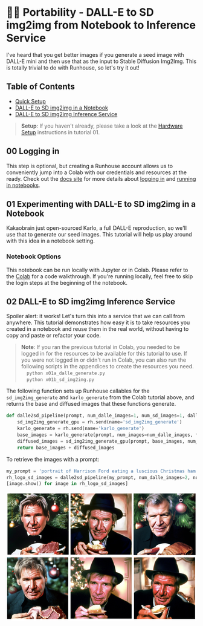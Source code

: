 # 👩‍🚀 Portability - DALL-E to SD img2img from Notebook to Inference Service

I've heard that you get better images if you generate a seed image with DALL-E
mini and then use that as the input to Stable Diffusion Img2Img. This is
totally trivial to do with Runhouse, so let's try it out!

## Table of Contents
- [Quick Setup](#00-quick-setup)
- [DALL-E to SD img2img in a Notebook](#01-experimenting-with-dall-e-to-sd-img2img-in-a-notebook)
- [DALL-E to SD img2img Inference Service](#02-dall-e-to-sd-img2img-inference-service)

> **Setup**:
If you haven't already, please take a look at the 
[Hardware Setup](../t01_Stable_Diffusion/README.md#00-hardware-setup) instructions in tutorial 01.

## 00 Logging in

This step is optional, but creating a Runhouse account allows us to 
conveniently jump into a Colab with our credentials and resources at the ready.
Check out the [docs site](https://runhouse-docs.readthedocs-hosted.com/en/latest/index.html) for more details about
[logging in](https://runhouse-docs.readthedocs-hosted.com/en/latest/overview/accessibility.html#secrets-and-logging-in-out) and
[running in notebooks](https://runhouse-docs.readthedocs-hosted.com/en/latest/overview/notebooks.html).

## 01 Experimenting with DALL-E to SD img2img in a Notebook

Kakaobrain just open-sourced Karlo, a full DALL-E reproduction, so we'll use that to generate our seed 
images. This tutorial will help us play around with this idea in a notebook setting.

### Notebook Options
This notebook can be run locally with Jupyter or in Colab. Please refer to the
[Colab](https://colab.research.google.com/github/run-house/tutorials/blob/main/t03_DALLE_SD_pipeline/p01_colab_dalle_to_sd_img2img.ipynb) for a code walkthrough. 
If you're running locally, feel free to skip the login steps at the beginning of the notebook.


## 02 DALL-E to SD img2img Inference Service

Spoiler alert: it works! Let's turn this into a service that we can call from anywhere. This 
tutorial demonstrates how easy it is to take resources you created in a notebook and reuse them in
the real world, without having to copy and paste or refactor your code.

>**Note**:
If you ran the previous tutorial in Colab, you needed to be logged in for the
resources to be available for this tutorial to use. If you were not logged in
or didn't run in Colab, you can also run the following scripts in the
appendices to create the resources you need.  
&emsp;`python x01a_dalle_generate.py`  
&emsp;`python x01b_sd_img2img.py `

The following function sets up Runhouse callables for the `sd_img2img_generate`
and `karlo_generate` from the Colab tutorial above, and returns the base and
diffused images that these functions generate.

```python
def dalle2sd_pipeline(prompt, num_dalle_images=1, num_sd_images=1, dalle_kwargs={}, sd_kwargs={}):
    sd_img2img_generate_gpu = rh.send(name='sd_img2img_generate')
    karlo_generate = rh.send(name='karlo_generate')
    base_images = karlo_generate(prompt, num_images=num_dalle_images, **dalle_kwargs)
    diffused_images = sd_img2img_generate_gpu(prompt, base_images, num_images=num_sd_images, **sd_kwargs)
    return base_images + diffused_images
```

To retrieve the images with a prompt:

```python
my_prompt = 'portrait of Harrison Ford eating a luscious Christmas ham'
rh_logo_sd_images = dalle2sd_pipeline(my_prompt, num_dalle_images=2, num_sd_images=2)
[image.show() for image in rh_logo_sd_images]
```

![](../assets/t03/p02_output.png)
